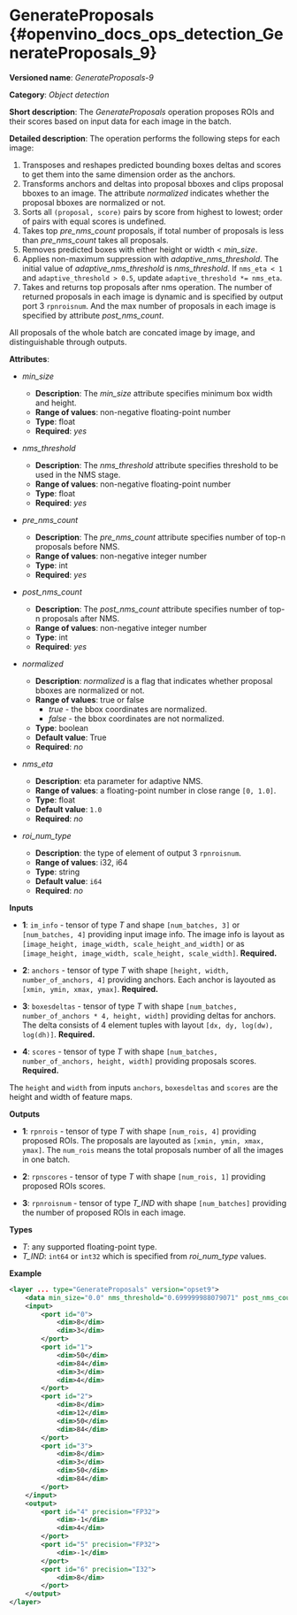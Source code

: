 # GenerateProposals {#openvino_docs_ops_detection_GenerateProposals_9}

**Versioned name**: *GenerateProposals-9*

**Category**: *Object detection*

**Short description**: The *GenerateProposals* operation proposes ROIs and their scores
based on input data for each image in the batch.

**Detailed description**: The operation performs the following steps for each image:

1.  Transposes and reshapes predicted bounding boxes deltas and scores to get them into the same dimension order as the
anchors.
2.  Transforms anchors and deltas into proposal bboxes and clips proposal bboxes to an image. The attribute *normalized*
indicates whether the proposal bboxes are normalized or not.
3.  Sorts all `(proposal, score)` pairs by score from highest to lowest; order of pairs with equal scores is undefined.
4.  Takes top *pre_nms_count* proposals, if total number of proposals is less than *pre_nms_count* takes all proposals.
5.  Removes predicted boxes with either height or width < *min_size*.
6.  Applies non-maximum suppression with *adaptive_nms_threshold*. The initial value of *adaptive_nms_threshold* is
*nms_threshold*. If `nms_eta < 1` and `adaptive_threshold > 0.5`, update `adaptive_threshold *= nms_eta`.
7.  Takes and returns top proposals after nms operation. The number of returned proposals in each image is dynamic and is specified by output port 3 `rpnroisnum`. And the max number of proposals in each image is specified by attribute *post_nms_count*.

All proposals of the whole batch are concated image by image, and distinguishable through outputs.

**Attributes**:

* *min_size*

    * **Description**: The *min_size* attribute specifies minimum box width and height.
    * **Range of values**: non-negative floating-point number
    * **Type**: float
    * **Required**: *yes*

* *nms_threshold*

    * **Description**: The *nms_threshold* attribute specifies threshold to be used in the NMS stage.
    * **Range of values**: non-negative floating-point number
    * **Type**: float
    * **Required**: *yes*

* *pre_nms_count*

    * **Description**: The *pre_nms_count* attribute specifies number of top-n proposals before NMS.
    * **Range of values**: non-negative integer number
    * **Type**: int
    * **Required**: *yes*

* *post_nms_count*

    * **Description**: The *post_nms_count* attribute specifies number of top-n proposals after NMS.
    * **Range of values**: non-negative integer number
    * **Type**: int
    * **Required**: *yes*

* *normalized*

    * **Description**: *normalized* is a flag that indicates whether proposal bboxes are normalized or not.
    * **Range of values**: true or false
      * *true* - the bbox coordinates are normalized.
      * *false* - the bbox coordinates are not normalized.
    * **Type**: boolean
    * **Default value**: True
    * **Required**: *no*

* *nms_eta*

    * **Description**: eta parameter for adaptive NMS.
    * **Range of values**: a floating-point number in close range `[0, 1.0]`.
    * **Type**: float
    * **Default value**: `1.0`
    * **Required**: *no*

* *roi_num_type*

    * **Description**: the type of element of output 3 `rpnroisnum`.
    * **Range of values**: i32, i64
    * **Type**: string
    * **Default value**: `i64`
    * **Required**: *no*

**Inputs**

* **1**: `im_info` - tensor of type *T* and shape `[num_batches, 3]` or `[num_batches, 4]` providing input image info. The image info is layout as `[image_height, image_width, scale_height_and_width]` or as `[image_height, image_width, scale_height, scale_width]`. **Required.**

* **2**: `anchors` - tensor of type *T* with shape `[height, width, number_of_anchors, 4]` providing anchors. Each anchor is layouted as `[xmin, ymin, xmax, ymax]`. **Required.**

* **3**: `boxesdeltas` - tensor of type *T* with shape `[num_batches, number_of_anchors * 4, height, width]` providing deltas for anchors. The delta consists of 4 element tuples with layout `[dx, dy, log(dw), log(dh)]`. **Required.**

* **4**: `scores` - tensor of type *T* with shape `[num_batches, number_of_anchors, height, width]` providing proposals scores.  **Required.**

The `height` and `width` from inputs `anchors`, `boxesdeltas` and `scores` are the height and width of feature maps.

**Outputs**

* **1**: `rpnrois` - tensor of type *T* with shape `[num_rois, 4]` providing proposed ROIs. The proposals are layouted as `[xmin, ymin, xmax, ymax]`. The `num_rois` means the total proposals number of all the images in one batch.

* **2**: `rpnscores` - tensor of type *T* with shape `[num_rois, 1]` providing proposed ROIs scores.

* **3**: `rpnroisnum` - tensor of type *T_IND* with shape `[num_batches]` providing the number of proposed ROIs in each image.

**Types**

* *T*: any supported floating-point type.
* *T_IND*: `int64` or `int32` which is specified from *roi_num_type* values.

**Example**

```xml
<layer ... type="GenerateProposals" version="opset9">
    <data min_size="0.0" nms_threshold="0.699999988079071" post_nms_count="1000" pre_nms_count="1000" roi_num_type="i32"/>
    <input>
        <port id="0">
            <dim>8</dim>
            <dim>3</dim>
        </port>
        <port id="1">
            <dim>50</dim>
            <dim>84</dim>
            <dim>3</dim>
            <dim>4</dim>
        </port>
        <port id="2">
            <dim>8</dim>
            <dim>12</dim>
            <dim>50</dim>
            <dim>84</dim>
        </port>
        <port id="3">
            <dim>8</dim>
            <dim>3</dim>
            <dim>50</dim>
            <dim>84</dim>
        </port>
    </input>
    <output>
        <port id="4" precision="FP32">
            <dim>-1</dim>
            <dim>4</dim>
        </port>
        <port id="5" precision="FP32">
            <dim>-1</dim>
        </port>
        <port id="6" precision="I32">
            <dim>8</dim>
        </port>
    </output>
</layer>
```

